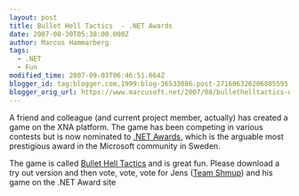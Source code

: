 ```yaml
---
layout: post
title: Bullet Hell Tactics  - .NET Awards
date: 2007-08-30T05:38:00.000Z
author: Marcus Hammarberg
tags:
  - .NET
  - Fun
modified_time: 2007-09-03T06:46:51.664Z
blogger_id: tag:blogger.com,1999:blog-36533086.post-271606326206805595
blogger_orig_url: https://www.marcusoft.net/2007/08/bullethelltactics-net-awards.html
---
```



A
friend and colleague (and current project
member, actually) has created a game on the XNA platform. The game has been
competing in various contests but is now nominated to [.NET
Awards](http://www.lidberg.se/awards/award.html), which is the arguable
most prestigious award in the Microsoft community in Sweden.

The game is called [Bullet Hell Tactics](http://shmup.blogspot.com/) and
is great fun. Please download a try out version and then vote, vote,
vote for Jens ([Team Shmup](http://shmup.blogspot.com/))
and his game on the .NET Award site
